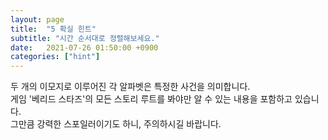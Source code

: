 ```yaml
---
layout: page
title:  "5 확실 힌트"
subtitle: "시간 순서대로 정렬해보세요."
date:   2021-07-26 01:50:00 +0900
categories: ["hint"]
---
```


두 개의 이모지로 이루어진 각 알파벳은 특정한 사건을 의미합니다. <br>
게임 '베리드 스타즈'의 모든 스토리 루트를 봐야만 알 수 있는 내용을 포함하고 있습니다. <br>
그만큼 강력한 스포일러이기도 하니, 주의하시길 바랍니다. <br>